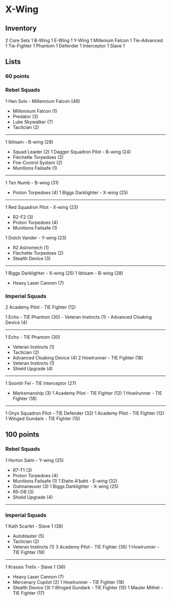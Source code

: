 # X-Wing

## Inventory

2 Core Sets
1 B-Wing
1 E-Wing
1 Y-Wing
1 Millenium Falcon
1 Tie-Advanced
1 Tie-Fighter
1 Phantom
1 Defender
1 Interceptor
1 Slave 1

## Lists

### 60 points

### Rebel Squads

1 Han Solo - Millennium Falcon (46)
  - Millennium Falcon (1)
  - Predator (3)
  - Luke Skywalker (7)
  - Tactician (2)

----

1 Ibtisam - B-wing (28)
  - Squad Leader (2)
1 Dagger Squadron Pilot - B-wing (24)
  - Flechette Torpedoes (2)
  - Fire-Control System (2)
  - Munitions Failsafe (1)

----

1 Ten Numb - B-wing (31)
  - Proton Torpedoes (4)
1 Biggs Darklighter - X-wing (25)

---

1 Red Squadron Pilot - X-wing (23)
  - R2-F2 (3)
  - Proton Torpedoes (4)
  - Munitions Failsafe (1)

1 Dutch Vander - Y-wing (23)
 - R2 Astromech (1)
 - Flechette Torpedoes (2)
 - Stealth Device (3)

---

1 Biggs Darklighter - X-wing (25)
1 Ibtisam - B-wing (28)
  - Heavy Laser Cannon (7)

### Imperial Squads

2 Academy Pilot - TIE Fighter (12)

1 Echo - TIE Phantom (30)
	- Veteran Instincts (1)
	- Advanced Cloaking Device (4)

---

1 Echo - TIE Phantom (30)
  - Veteran Instincts (1)
  - Tactician (2)
  - Advanced Cloaking Device (4)
2 Howlrunner - TIE Fighter (18)
  - Veteran Instincts (1)
  - Shield Upgrade (4)

---

1 Soontir Fel - TIE Interceptor (27)
  - Marksmanship (3)
1 Academy Pilot - TIE Fighter (12)
1 Howlrunner - TIE Fighter (18)

---

1 Onyx Squadron Pilot - TIE Defender (32)
1 Academy Pilot - TIE Fighter (12)
1 Winged Gundark - TIE Fighter (15)

## 100 points

### Rebel Squads

1 Horton Salm - Y-wing (25)
  - R7-T1 (3)
  - Proton Torpedoes (4)
  - Munitions Failsafe (1)
1 Etahn A'baht - E-wing (32)
  - Outmaneuver (3)
1 Biggs Darklighter - X-wing (25)
  - R5-D8 (3)
  - Shield Upgrade (4)

---

### Imperial Squads

1 Kath Scarlet - Slave 1 (38)
  - Autoblaster (5)
  - Tactician (2)
  - Veteran Instincts (1)
3 Academy Pilot - TIE Fighter (36)
1 Howlrunner - TIE Fighter (18)

---

1 Krassis Trelix - Slave 1 (36)
  - Heavy Laser Cannon (7)
  - Mercenary Copilot (2)
1 Howlrunner - TIE Fighter (18)
  - Stealth Device (3)
1 Winged Gundark - TIE Fighter (15)
1 Mauler Mithel - TIE Fighter (17)
